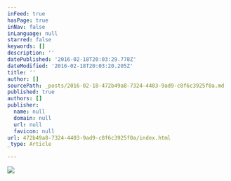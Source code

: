 ```yaml
---
inFeed: true
hasPage: true
inNav: false
inLanguage: null
starred: false
keywords: []
description: ''
datePublished: '2016-02-18T20:03:29.778Z'
dateModified: '2016-02-18T20:03:20.205Z'
title: ''
author: []
sourcePath: _posts/2016-02-18-472b49a8-7324-4403-9ad9-c8f6c3925f0a.md
published: true
authors: []
publisher:
  name: null
  domain: null
  url: null
  favicon: null
url: 472b49a8-7324-4403-9ad9-c8f6c3925f0a/index.html
_type: Article

---
```

![](https://the-grid-user-content.s3-us-west-2.amazonaws.com/6bad12fe-55d8-4782-b737-c881f98c5fd4.jpg)
